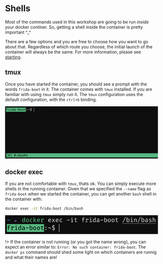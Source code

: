 # Shells

Most of the commands used in this workshop are going to be run _inside_ your docker continer. So, getting a shell inside the container is pretty important ^_^

There are a few options and you are free to choose how you want to go about that. Regardless of which route you choose, the initial launch of the container will always be the same. For more information, please see [starting](0-getting-started/starting).

## tmux

Once you have started the container, you should see a prompt with the words `frida-boot` in it. The container comes with `tmux` installed. If you are familiar with using `tmux` simply run it. The `tmux` configuration uses the default configuration, with the `ctrl+b` binding.

![shell](../_media/docker-tmux.png)

## docker exec

If you are not comfortable with `tmux`, thats ok. You can simply execute more shells in the running container. Given that we specified the `--name` flag as `frida-boot` when we started the container, you can get another `bash` shell in the container with:

```bash
docker exec -it frida-boot /bin/bash
```

![shell](../_media/docker-exec-bash.png)

!> If the container is not running (or you got the name wrong), you can expect an error similar to: `Error: No such container: frida-boot`. The `docker ps` command should shed some light on which containers are runnig and what their names are!
